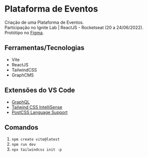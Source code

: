 # Plataforma de Eventos

Criação de uma Plataforma de Eventos.  
Participação no Ignite Lab | ReactJS - Rocketseat (20 a 24/06/2022).  
Protótipo no [Figma](https://www.figma.com/file/zx6sjXsgKp0BLJreGPfQxA/Plataforma-de-evento---Ignite-Lab-(Community)).

## Ferramentas/Tecnologias

- Vite
- ReactJS
- TailwindCSS
- GraphCMS

## Extensões do VS Code

- [GraphQL](https://marketplace.visualstudio.com/items?itemName=GraphQL.vscode-graphql)
- [Tailwind CSS IntelliSense](https://marketplace.visualstudio.com/items?itemName=bradlc.vscode-tailwindcss)
- [PostCSS Language Support](https://marketplace.visualstudio.com/items?itemName=csstools.postcss)

## Comandos

1. `npm create vite@latest`
2. `npm run dev`
3. `npx tailwindcss init -p`